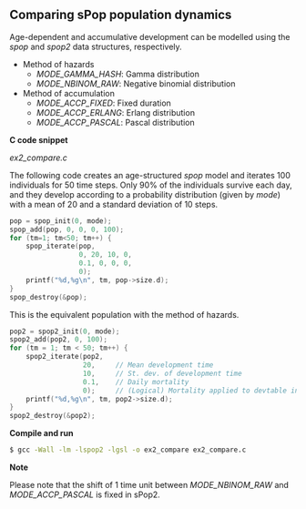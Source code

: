 ## Comparing sPop population dynamics

Age-dependent and accumulative development can be modelled using the *spop* and *spop2* data structures, respectively. 

* Method of hazards
    * *MODE_GAMMA_HASH*: Gamma distribution
    * *MODE_NBINOM_RAW*: Negative binomial distribution
* Method of accumulation
    * *MODE_ACCP_FIXED*: Fixed duration
    * *MODE_ACCP_ERLANG*: Erlang distribution
    * *MODE_ACCP_PASCAL*: Pascal distribution

**C code snippet**

*ex2_compare.c*

The following code creates an age-structured *spop* model and iterates 100 individuals for 50 time steps. Only 90% of the individuals survive each day, and they develop according to a probability distribution (given by *mode*) with a mean of 20 and a standard deviation of 10 steps.
```c
pop = spop_init(0, mode);
spop_add(pop, 0, 0, 0, 100);
for (tm=1; tm<50; tm++) {
    spop_iterate(pop,  
                 0, 20, 10, 0,  
                 0.1, 0, 0, 0,  
                 0);
    printf("%d,%g\n", tm, pop->size.d);
}
spop_destroy(&pop);
```
This is the equivalent population with the method of hazards.
```c
pop2 = spop2_init(0, mode);
spop2_add(pop2, 0, 100);
for (tm = 1; tm < 50; tm++) {
    spop2_iterate(pop2, 
                  20,     // Mean development time
                  10,     // St. dev. of development time
                  0.1,    // Daily mortality
                  0);     // (Logical) Mortality applied to devtable instead
    printf("%d,%g\n", tm, pop2->size.d);
}
spop2_destroy(&pop2);
```

**Compile and run**

```bash
$ gcc -Wall -lm -lspop2 -lgsl -o ex2_compare ex2_compare.c
```

**Note**

Please note that the shift of 1 time unit between *MODE_NBINOM_RAW* and *MODE_ACCP_PASCAL* is fixed in sPop2.
